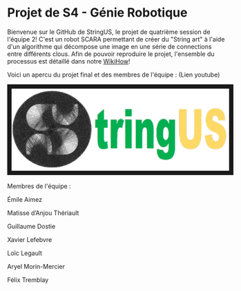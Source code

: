 # Projet de S4 - Génie Robotique
Bienvenue sur le GitHub de StringUS, le projet de quatrième session de l'équipe 2!
C'est un robot SCARA permettant de créer du "String art" à l'aide d'un 
algorithme qui décompose une image en une série de connections entre différents clous. 
Afin de pouvoir reproduire le projet, l'ensemble du processus est détaillé dans notre [WikiHow](https://github.com/Cloclo222/StringUs/wiki)!

Voici un apercu du projet final et des membres de l'équipe : (Lien youtube)  <div style="display:flex; justify-content:center;">
  <a href="https://www.youtube.com/watch?v=m2AeZZNMaKs" target="_blank"><img src="https://github.com/Cloclo222/StringUs/blob/0661b0e87b42db8224cb183debad8b94f7c75bdf/Documents/Images/LogoStringUS.png" border="10" /></a>
</div>

Membres de l'équipe :

Émile Aimez​

Matisse d’Anjou Thériault​

Guillaume Dostie​

Xavier Lefebvre​

Loïc Legault​

Aryel Morin-Mercier​

Félix Tremblay

